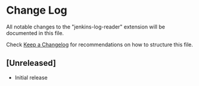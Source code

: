 # Change Log

All notable changes to the "jenkins-log-reader" extension will be documented in this file.

Check [Keep a Changelog](http://keepachangelog.com/) for recommendations on how to structure this file.

## [Unreleased]

- Initial release
